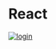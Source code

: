 # React
<a href="https://ibb.co/GMTrqW2"><img src="https://i.ibb.co/hdfTSBW/login.png" alt="login" border="0"></a>
